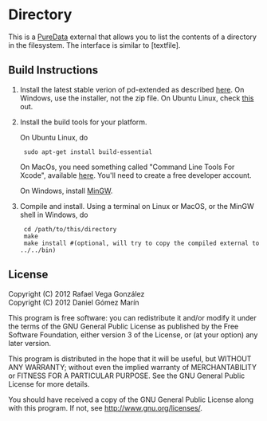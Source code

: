 Directory
=========

This is a [PureData](http://puredata.info) external that allows you to list the contents of a directory in the filesystem. The interface is similar to [textfile].

Build Instructions
------------------

1. Install the latest stable verion of pd-extended as described [here](http://puredata.info/downloads/pd-extended). On Windows, use the installer, not the zip file. On Ubuntu Linux, check [this](http://puredata.info/docs/faq/debian) out.

2. Install the build tools for your platform. 

    On Ubuntu Linux, do

        sudo apt-get install build-essential

    On MacOs, you need something called "Command Line Tools For Xcode", available [here](http://developer.apple.com/downloads). You'll need to create a free developer account.

    On Windows, install [MinGW](www.mingw.org).

3. Compile and install. Using a terminal on Linux or MacOS, or the MinGW shell in Windows, do

        cd /path/to/this/directory
        make
        make install #(optional, will try to copy the compiled external to ../../bin)

License
-------

Copyright (C) 2012 Rafael Vega González  
Copyright (C) 2012 Daniel Gómez Marín  

This program is free software: you can redistribute it and/or modify
it under the terms of the GNU General Public License as published by
the Free Software Foundation, either version 3 of the License, or
(at your option) any later version.

This program is distributed in the hope that it will be useful,
but WITHOUT ANY WARRANTY; without even the implied warranty of
MERCHANTABILITY or FITNESS FOR A PARTICULAR PURPOSE.  See the
GNU General Public License for more details.

You should have received a copy of the GNU General Public License
along with this program.  If not, see <http://www.gnu.org/licenses/>.


